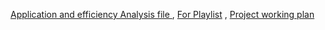  <a href="https://docs.google.com/document/d/1egahvNERzdp_3jHk-K4PE88PXJQH6IOykll2I7NoYi4/edit"> Application and efficiency Analysis file </a> ,
<a href="https://docs.google.com/document/d/1RqFQE2OOOOQ2aU6O2-H-Q6-aiiy3fh7jRr9hsHZO0Ns/edit?usp=sharing"> For Playlist</a> ,
<a href="https://docs.google.com/document/d/1kdvYgPIcRuawgU16x-w987zsO9PTFhPCN20skh8P11A/edit?usp=sharing"> Project working plan</a>

